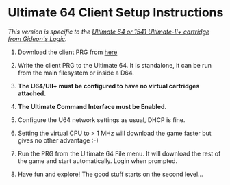 # Ultimate 64 Client Setup Instructions 

*This version is specific to the [Ultimate 64 or 1541 Ultimate-II+ cartridge from Gideon's Logic](https://ultimate64.com/).* 

1. Download the client PRG from [here](https://bit.ly/33ePtce)  

2. Write the client PRG to the Ultimate 64.  It is standalone, it can be run from the main filesystem or inside a D64.

3. **The U64/UII+ must be configured to have no virtual cartridges attached.**  

4. **The Ultimate Command Interface must be Enabled.**  

5. Configure the U64 network settings as usual, DHCP is fine.

6. Setting the virtual CPU to > 1 MHz will download the game faster but gives no other advantage :-)

7. Run the PRG from the Ultimate 64 File menu.  It will download the rest of the game and start automatically.  Login when prompted.

8. Have fun and explore! The good stuff starts on the second level...
